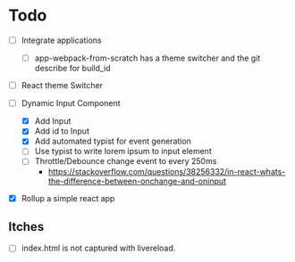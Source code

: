 # Todo
- [ ] Integrate applications
  - [ ] app-webpack-from-scratch has a theme switcher and the git describe for build_id
- [ ] React theme Switcher
- [ ] Dynamic Input Component
  - [x] Add Input
  - [x] Add id to Input
  - [x] Add automated typist for event generation
  - [ ] Use typist to write lorem ipsum to input element
  - [ ] Throttle/Debounce change event to every 250ms
    - https://stackoverflow.com/questions/38256332/in-react-whats-the-difference-between-onchange-and-oninput
- [x] Rollup a simple react app


## Itches 
- [ ] index.html is not captured with livereload.
